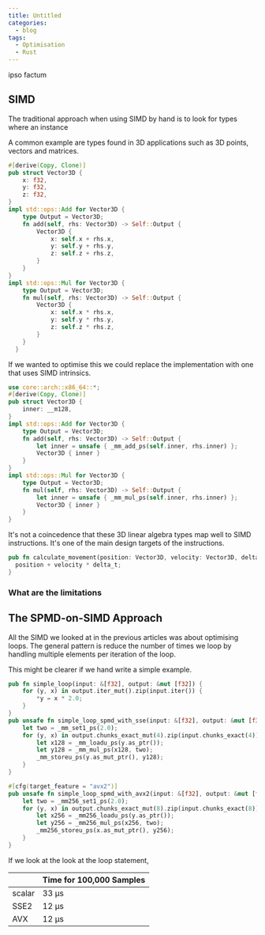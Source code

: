 ```yaml
---
title: Untitled
categories:
  - blog
tags:
  - Optimisation
  - Rust
---
```

ipso factum

## SIMD
The traditional approach when using SIMD by hand is to look for types where an instance 

A common example are types found in 3D applications such as 3D points, vectors and matrices.

```rust
#[derive(Copy, Clone)]
pub struct Vector3D {
    x: f32,
    y: f32,
    z: f32,
}
impl std::ops::Add for Vector3D {
    type Output = Vector3D;
    fn add(self, rhs: Vector3D) -> Self::Output {
        Vector3D {
            x: self.x + rhs.x,
            y: self.y + rhs.y,
            z: self.z + rhs.z,
        }
    }
}
impl std::ops::Mul for Vector3D {
    type Output = Vector3D;
    fn mul(self, rhs: Vector3D) -> Self::Output {
        Vector3D {
            x: self.x * rhs.x,
            y: self.y * rhs.y,
            z: self.z * rhs.z,
        }
    }
  }
```

If we wanted to optimise this we could replace the implementation with one that uses SIMD intrinsics.

```rust
use core::arch::x86_64::*;
#[derive(Copy, Clone)]
pub struct Vector3D {
    inner: __m128,
}
impl std::ops::Add for Vector3D {
    type Output = Vector3D;
    fn add(self, rhs: Vector3D) -> Self::Output {
        let inner = unsafe { _mm_add_ps(self.inner, rhs.inner) };
        Vector3D { inner }
    }
}
impl std::ops::Mul for Vector3D {
    type Output = Vector3D;
    fn mul(self, rhs: Vector3D) -> Self::Output {
        let inner = unsafe { _mm_mul_ps(self.inner, rhs.inner) };
        Vector3D { inner }
    }
}
```

It's not a coincedence that these 3D linear algebra types map well to SIMD instructions. It's one of the main design targets of the instructions. 


```rust
pub fn calculate_movement(position: Vector3D, velocity: Vector3D, delta_t: f32) -> Vector3D {
  position + velocity * delta_t;
}
```
### What are the limitations

## The SPMD-on-SIMD Approach

All the SIMD we looked at in the previous articles was about optimising loops. The general pattern is reduce the number of times we loop by handling multiple elements per iteration of the loop.

This might be clearer if we hand write a simple example.

```rust
pub fn simple_loop(input: &[f32], output: &mut [f32]) {
    for (y, x) in output.iter_mut().zip(input.iter()) {
        *y = x * 2.0;
    }
}
pub unsafe fn simple_loop_spmd_with_sse(input: &[f32], output: &mut [f32]) {
    let two = _mm_set1_ps(2.0);
    for (y, x) in output.chunks_exact_mut(4).zip(input.chunks_exact(4)) {
        let x128 = _mm_loadu_ps(y.as_ptr());
        let y128 = _mm_mul_ps(x128, two);
        _mm_storeu_ps(y.as_mut_ptr(), y128);
    }
}

#[cfg(target_feature = "avx2")]
pub unsafe fn simple_loop_spmd_with_avx2(input: &[f32], output: &mut [f32]) {
    let two = _mm256_set1_ps(2.0);
    for (y, x) in output.chunks_exact_mut(8).zip(input.chunks_exact(8)) {
        let x256 = _mm256_loadu_ps(y.as_ptr());
        let y256 = _mm256_mul_ps(x256, two);
        _mm256_storeu_ps(x.as_mut_ptr(), y256);
    }
}
```

If we look at the look at the loop statement, 

|        | Time for 100,000 Samples |
|--------|--------------------------|
| scalar | 33 μs                    |
| SSE2   | 12 μs                    |
| AVX    | 12 μs                    |

